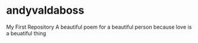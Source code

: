 andyvaldaboss
=============

My First Repository
A beautiful poem
for a beautiful person
because love
is a beuatiful thing 

